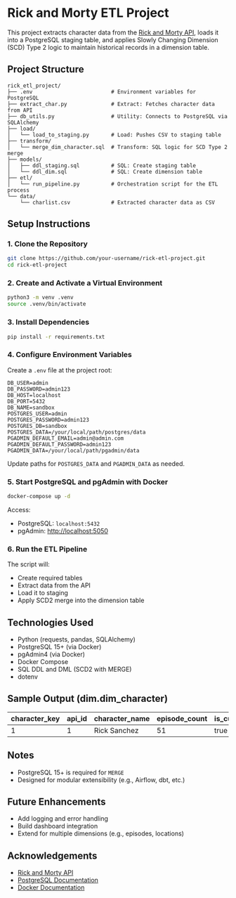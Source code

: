 # Rick and Morty ETL Project

This project extracts character data from the [Rick and Morty API](https://rickandmortyapi.com/), loads it into a PostgreSQL staging table, and applies Slowly Changing Dimension (SCD) Type 2 logic to maintain historical records in a dimension table.

## Project Structure

```
rick_etl_project/
├── .env                         # Environment variables for PostgreSQL
├── extract_char.py              # Extract: Fetches character data from API
├── db_utils.py                  # Utility: Connects to PostgreSQL via SQLAlchemy
├── load/
│   └── load_to_staging.py       # Load: Pushes CSV to staging table
├── transform/
│   └── merge_dim_character.sql  # Transform: SQL logic for SCD Type 2 merge
├── models/
│   ├── ddl_staging.sql          # SQL: Create staging table
│   └── ddl_dim.sql              # SQL: Create dimension table
├── etl/
│   └── run_pipeline.py          # Orchestration script for the ETL process
└── data/
    └── charlist.csv             # Extracted character data as CSV
```

## Setup Instructions

### 1. Clone the Repository

```bash
git clone https://github.com/your-username/rick-etl-project.git
cd rick-etl-project
```

### 2. Create and Activate a Virtual Environment

```bash
python3 -m venv .venv
source .venv/bin/activate
```

### 3. Install Dependencies

```bash
pip install -r requirements.txt
```

### 4. Configure Environment Variables

Create a `.env` file at the project root:

```env
DB_USER=admin
DB_PASSWORD=admin123
DB_HOST=localhost
DB_PORT=5432
DB_NAME=sandbox
POSTGRES_USER=admin
POSTGRES_PASSWORD=admin123
POSTGRES_DB=sandbox
POSTGRES_DATA=/your/local/path/postgres/data
PGADMIN_DEFAULT_EMAIL=admin@admin.com
PGADMIN_DEFAULT_PASSWORD=admin123
PGADMIN_DATA=/your/local/path/pgadmin/data
```

Update paths for `POSTGRES_DATA` and `PGADMIN_DATA` as needed.

### 5. Start PostgreSQL and pgAdmin with Docker

```bash
docker-compose up -d
```

Access:
- PostgreSQL: `localhost:5432`
- pgAdmin: [http://localhost:5050](http://localhost:5050)

### 6. Run the ETL Pipeline


The script will:
- Create required tables
- Extract data from the API
- Load it to staging
- Apply SCD2 merge into the dimension table

## Technologies Used

- Python (requests, pandas, SQLAlchemy)
- PostgreSQL 15+ (via Docker)
- pgAdmin4 (via Docker)
- Docker Compose
- SQL DDL and DML (SCD2 with MERGE)
- dotenv

## Sample Output (dim.dim_character)

| character_key | api_id | character_name | episode_count | is_current | effective_date | end_date |
|---------------|--------|----------------|----------------|------------|----------------|----------|
| 1             | 1      | Rick Sanchez   | 51             | true       | 2025-05-10     | NULL     |

## Notes

- PostgreSQL 15+ is required for `MERGE`
- Designed for modular extensibility (e.g., Airflow, dbt, etc.)

## Future Enhancements

- Add logging and error handling
- Build dashboard integration
- Extend for multiple dimensions (e.g., episodes, locations)

## Acknowledgements

- [Rick and Morty API](https://rickandmortyapi.com/)
- [PostgreSQL Documentation](https://www.postgresql.org/docs/)
- [Docker Documentation](https://docs.docker.com/)